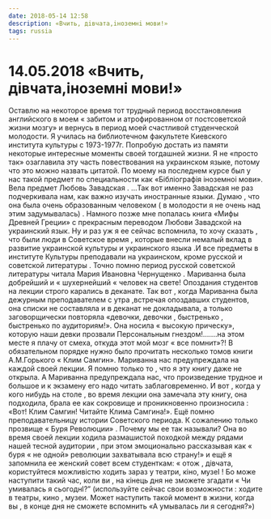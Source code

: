 ```yaml
---
date: 2018-05-14 12:58
description: «Вчить, дiвчата,iноземнi мови!»
tags: russia
---
```

# 14.05.2018 «Вчить, дiвчата,iноземнi мови!»

Оставлю на некоторое время тот трудный период восстановления английского в моем « забитом и атрофированном  от постсоветской жизни мозгу» и вернусь в  период моей счастливой студенческой молодости. Я училась на библиотечном факультете Киевского института культуры с 1973-1977г. Попробую достать из памяти некоторые интересные моменты своей тогдашней жизни. Я не «просто так» озаглавила эту часть повествования на украинском языке, потому что это можно назвать цитатой. По моему на последнем курсе был у нас такой предмет по специальности как «Бiблiографiя iноземноi мови». Вела предмет Любовь Завадская . ...Так  вот именно Завадская не раз подчеркивала нам, как важно изучать иностранные языки. Думаю , что она была очень образованным человеком ( в молодости я не очень над этим задумывалась) . Намного позже мне попалась книга «Мифы Древней Греции»  с прекрасным переводом Любови Завадской на украинский язык. Ну и раз уж я ее сейчас вспомнила, то хочу сказать , что были люди в Советское время , которые внесли немалый вклад в развитие украинской культуры и украинского языка .И все предметы в институте Культуры преподавали на украинском, кроме русской и советской литературы . Точно помню период русской советской литературы читала Мария Ивановна Чернущенко . Мариванна была добрейший и « шухернейший « человек на свете! Опоздания студентов на лекции строго карались в деканате. Так вот , когда Мариванна была дежурным преподавателем с утра ,встречая опоздавших студентов, она списки не составляла и в деканат не докладывала, а только заговорщически повторяла «девочки, девочки ,  быстренько , быстренько по аудиториям!». Она носила « высокую прическу», которую наши девки прозвали  Персональным гнездом!.......на этом месте я плачу от смеха, откуда этот мой мозг « все помнит»?! В обязательном порядке нужно было прочитать несколько томов книги А.М.Горького « Клим Самгин». Мариванна нас предупреждала на каждой своей лекции. Я помню только то , что я эту книгу даже не открыла. А Мариванна предупреждала нас, что произведение трудное и большое и к экзамену его надо читать заблаговременно. И вот , когда у кого нибудь на столе , во время лекции она замечала эту книгу, она подходила, брала ее  как сокровище и проникновенно произносила : «Вот! Клим Самгин! Читайте Клима Самгина!».                                                 Ещё помню преподавательницу истории Советского периода.  К сожалению только прозвище « Буря Революции» . Почему мы ее так называли? Она во время своей лекции ходила размашистой походкой  между рядами нашей тесной аудитории , при этом эмоционально рассказывая как « буря « не одной» революции захватывала всю страну!» и ещё я запомнила ее женский совет всем студенткам: « отож , дiвчата, користуйтеся можливiстю ходить зараз у театри, кiно, музеI ! Бо може наступити такий час, коли ви , на кiнець дня не зможете згадати «  Чи  умивалась я  сьогоднI?”  (используйте сейчас свои возможности : ходите в театры, кино , музеи.  Может наступить такой момент в жизни, когда вы , в конце дня не сможете вспомнить «А умывалась ли я сегодня?»)
